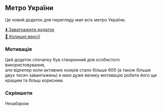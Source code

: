 ## Метро України
Це новий додаток для перегляду мап всіх метро України.

<!-- todo update app -->
<a href="https://play.google.com/store/apps/details?id=unicon.metro.kharkiv">⬇️️ Заватнажити додаток</a><br>
<a href="">💾 Колишні версії </a><!-- todo make link to old repo -->

### Мотивація
Цей додаток спочатку був створенний для особистого використовування, <br>
але відтепер коли активних юзерів стало більше 600 (а також більше <br>
двух тисяч завантажень) я маю дуже велику мотивацію робити його ще <br>
кращим та більш корисним. <br>

### Скріншоти
Незабаром
